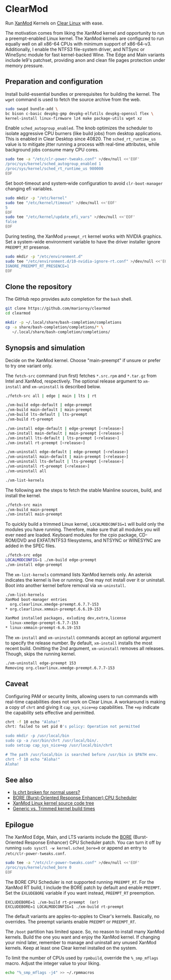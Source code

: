 # ClearMod

Run [XanMod](https://github.com/xanmod) Kernels on [Clear Linux](https://www.clearlinux.org) with ease.

The motivation comes from liking the XanMod kernel and opportunity to run a
preempt-enabled Linux kernel. The XanMod kernels are configured to run equally
well on all x86-64 CPUs with minimum support of x86-64-v3. Additionally, I
enable the NTFS3 file-system driver, and NTSync or WineSync module for fast
kernel-backed Wine. The Edge and Main variants include le9's patchset, providing
anon and clean file pages protection under memory pressure.

## Preparation and configuration

Install build-essential bundles or prerequisites for building the kernel.
The `wget` command is used to fetch the source archive from the web.

```bash
sudo swupd bundle-add \
bc bison c-basic devpkg-gmp devpkg-elfutils devpkg-openssl flex \
kernel-install linux-firmware lz4 make package-utils wget xz
```

Enable `sched_autogroup_enabled`. The knob optimizes the scheduler to isolate
aggressive CPU burners (like build jobs) from desktop applications. This is
enabled in Clear Desktop since 40820. The `sched_rt_runtime_us` value is to
mitigate jitter running a process with real-time attributes, while background
jobs consume many CPU cores.

```bash
sudo tee -a "/etc/clr-power-tweaks.conf" >/dev/null <<'EOF'
/proc/sys/kernel/sched_autogroup_enabled 1
/proc/sys/kernel/sched_rt_runtime_us 980000
EOF
```

Set boot-timeout and system‐wide configuration to avoid `clr‐boot‐manager`
changing efi variables.

```bash
sudo mkdir -p "/etc/kernel"
sudo tee "/etc/kernel/timeout" >/dev/null <<'EOF'
5
EOF
sudo tee "/etc/kernel/update_efi_vars" >/dev/null <<'EOF'
false
EOF
```

During testing, the XanMod `preempt_rt` kernel works with NVIDIA graphics.
Set a system-wide environment variable to have the driver installer ignore
`PREEMPT_RT` presense.

```bash
sudo mkdir -p "/etc/environment.d"
sudo tee "/etc/environment.d/10-nvidia-ignore-rt.conf" >/dev/null <<'EOF'
IGNORE_PREEMPT_RT_PRESENCE=1
EOF
```

## Clone the repository

The GitHub repo provides auto completion for the `bash` shell.

```bash
git clone https://github.com/marioroy/clearmod
cd clearmod

mkdir -p ~/.local/share/bash-completion/completions
cp -a share/bash-completion/completions/* \
   ~/.local/share/bash-completion/completions/
```

## Synopsis and simulation

Decide on the XanMod kernel. Choose "main-preempt" if unsure or prefer to
try one variant only.

The `fetch-src` command (run first) fetches `*.src.rpm` and `*.tar.gz` from
Intel and XanMod, respectively. The optional release argument to `xm-install`
and `xm-uninstall` is described below.

```bash
./fetch-src all | edge | main | lts | rt

./xm-build edge-default | edge-preempt
./xm-build main-default | main-preempt
./xm-build lts-default | lts-preempt
./xm-build rt-preempt

./xm-install edge-default | edge-preempt [<release>]
./xm-install main-default | main-preempt [<release>]
./xm-install lts-default | lts-preempt [<release>]
./xm-install rt-preempt [<release>]

./xm-uninstall edge-default | edge-preempt [<release>]
./xm-uninstall main-default | main-preempt [<release>]
./xm-uninstall lts-default | lts-preempt [<release>]
./xm-uninstall rt-preempt [<release>]
./xm-uninstall all

./xm-list-kernels
```

The following are the steps to fetch the stable Mainline sources, build,
and install the kernel.

```bash
./fetch-src main
./xm-build main-preempt
./xm-install main-preempt
```

To quickly build a trimmed Linux kernel, `LOCALMODCONFIG=1` will build only
the modules you have running. Therefore, make sure that all modules you will
ever need are loaded. Keyboard modules for the cpio package, CD-ROM/DVD and
EXFAT/NTFS3 filesystems, and NTSYNC or WINESYNC are added in the SPEC files.

```bash
./fetch-src edge
LOCALMODCONFIG=1 ./xm-build edge-preempt
./xm-install edge-preempt
```

The `xm-list-kernels` command lists XanMod kernels only. An asterisk indicates
the kernel is live or running. One may not install over it or uninstall.
Boot into another kernel before removal via `xm-uninstall`.

```bash
./xm-list-kernels 
XanMod boot-manager entries
  org.clearlinux.xmedge-preempt.6.7.7-153
* org.clearlinux.xmmain-preempt.6.6.19-153

XanMod installed packages, exluding dev,extra,license
  linux-xmedge-preempt-6.7.7-153
* linux-xmmain-preempt-6.6.19-153
```

The `xm-install` and `xm-uninstall` commands accept an optional argument to
specify the release number. By default, `xm-install` installs the most recent
build. Omitting the 2nd argument, `xm-uninstall` removes all releases.
Though, skips the running kernel.

```bash
./xm-uninstall edge-preempt 153
Removing org.clearlinux.xmedge-preempt.6.7.7-153
```

## Caveat

Configuring PAM or security limits, allowing users to run commands with
real-time capabilities does not work on Clear Linux. A workaround is making
a copy of `chrt` and giving it `cap_sys_nice+ep` capabilities. The `+ep`
indicate the capability sets effective and permitted.

```bash
chrt -f 10 echo "Aloha!"
chrt: failed to set pid 0's policy: Operation not permitted

sudo mkdir -p /usr/local/bin
sudo cp -a /usr/bin/chrt /usr/local/bin/.
sudo setcap cap_sys_nice+ep /usr/local/bin/chrt

# The path /usr/local/bin is searched before /usr/bin in $PATH env.
chrt -f 10 echo "Aloha!"
Aloha!
```

## See also

* [Is chrt broken for normal users?](https://github.com/clearlinux/distribution/issues/2962)
* [BORE (Burst-Oriented Response Enhancer) CPU Scheduler](https://github.com/firelzrd/bore-scheduler)
* [XanMod Linux kernel source code tree](https://github.com/xanmod/linux)
* [Generic vs. Trimmed kernel build times](https://community.clearlinux.org/t/nvidia-and-xanmod-cl-updates/9299/15)

## Epilogue

The XanMod Edge, Main, and LTS variants include the [BORE](https://github.com/firelzrd/bore-scheduler) (Burst-Oriented Response Enhancer) CPU Scheduler patch. You can turn it off by running `sudo sysctl -w kernel.sched_bore=0` or append an entry to `/etc/clr-power-tweaks.conf`.

```bash
sudo tee -a "/etc/clr-power-tweaks.conf" >/dev/null <<'EOF'
/proc/sys/kernel/sched_bore 0
EOF
```

The BORE CPU Scheduler is not supported running `PREEMPT_RT`. For the
XanMod RT build, I include the BORE patch by default and enable `PREEMPT`.
Set the `EXLUDEBORE` variable if you want instead, `PREEMPT_RT` preemption.

```text
EXCLUDEBORE=1 ./xm-build rt-preempt  (or)
EXCLUDEBORE=1 LOCALMODCONFIG=1 ./xm-build rt-preempt 
```

The default variants are apples-to-apples to Clear's kernels. Basically,
no overrides. The preempt variants enable `PREEMPT` or `PREEMPT_RT`.

The `/boot` partition has limited space. So, no reason to install many XanMod
kernels. Build the one you want and enjoy the XanMod kernel. If changing your
mind later, remember to manage and uninstall any unused XanMod kernels.
Keep at least one Clear kernel installed on the system.

To limit the number of CPUs used by `rpmbuild`, override the `%_smp_mflags`
macro. Adjust the integer value to your liking.

```bash
echo "%_smp_mflags -j4" >> ~/.rpmmacros
```

